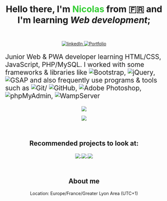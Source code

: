<h1 style="text-align: center">
  Hello there, I'm <b style="color: limegreen">Nicolas</b> from
  &#127467;&#127479; and I'm learning <i>Web development</i>;
</h1>
<br />
<p align="center">
  <a href="www.linkedin.com/in/nicolas-schmitt-854932210">
    <img
      src="https://img.shields.io/badge/LinkedIn-blue?style=for-the-badge&logo=linkedin&labelColor=blue"
      alt="linkedIn"
    />
  </a>
  <a href="">
    <img
      src="https://img.shields.io/badge/Portfolio-red?style=for-the-badge&logo=Windows%20Terminal"
      alt="Portfolio"
    />
  </a>
</p>
<p style="font-size: 1.5em">
  Junior Web & PWA developer learning HTML/CSS, JavaScript, PHP/MySQL. I worked
  with some frameworks & libraries like
  <img
    src="https://img.shields.io/badge/Bootstrap-blueviolet?style=plastic&logo=bootstrap&logoColor=white"
    alt="Bootstrap"
  />,
  <img
    src="https://img.shields.io/badge/jQuery-blue?style=plastic&logo=jquery"
    alt="jQuery"
  />,
  <img
    src="https://img.shields.io/badge/GSAP-brightgreen?style=plastic&logo=greensock&logoColor=white"
    alt="GSAP"
  />
  and also frequently use programs & tools such as
  <img
    src="https://img.shields.io/badge/Git-orange?style=plastic&logo=Git&logoColor=white"
    alt="Git"
  />/
  <img
    src="https://img.shields.io/badge/GitHub-blueviolet?style=plastic&logo=GitHub"
    alt="GitHub"
  />,
  <img
    src="https://img.shields.io/badge/Adobe Photoshop-darkblue?style=plastic&logo=Adobe Photoshop&logoColor=white"
    alt="Adobe Photoshop"
  />,
  <img
    src="https://img.shields.io/badge/phpMyAdmin-yellow?style=plastic&logo=phpMyAdmin&logoColor=white"
    alt="phpMyAdmin"
  />,
  <img
    src="https://img.shields.io/badge/WampServer-deeppink?style=plastic&logo=Apache&logoColor=white"
    alt="WampServer"
  />
</p>
<p align="center">
  <img
    align="center"
    src="https://github-readme-stats.vercel.app/api?username=frNicolasSCHMITT&show_icons=true&theme=blue-green"
  />
</p>
<p align="center">
  <img
    align="center"
    src="https://github-readme-stats.vercel.app/api/top-langs/?username=frNicolasSCHMITT&layout=compact&theme=blue-green"
  />
</p>
<br />
<h2 style="text-align: center">Recommended projects to look at:</h2>
<p align="center">
  <a align="center" href="https://github.com/frNicolasSCHMITT/Portfolio_v2">
    <img
      align="center"
      src="https://github-readme-stats.vercel.app/api/pin/?username=frNicolasSCHMITT&repo=Portfolio_v2&theme=blue-green"
    />
  </a>
  <a
    align="center"
    href="https://github.com/frNicolasSCHMITT/Projet_Groupe_Bretagne"
  >
    <img
      align="center"
      src="https://github-readme-stats.vercel.app/api/pin/?username=frNicolasSCHMITT&repo=Projet_Groupe_Bretagne&theme=blue-green"
    />
  </a>
  <a align="center" href="https://github.com/frNicolasSCHMITT/Space-Invader-JS">
    <img
      align="center"
      src="https://github-readme-stats.vercel.app/api/pin/?username=frNicolasSCHMITT&repo=Space-Invader-JS&theme=blue-green"
    />
  </a>
</p>
<br />
<h2 style="text-align: center">About me</h2>
<p style="text-align: center">
  Location: Europe/France/Greater Lyon Area (UTC+1)
</p>
